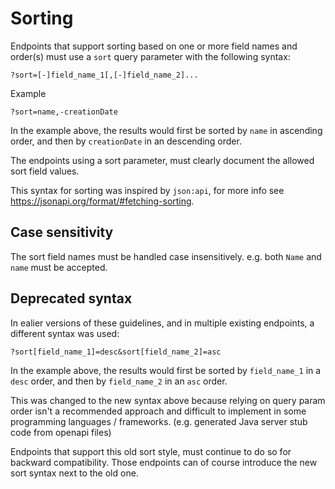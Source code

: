 # Sorting

Endpoints that support sorting based on one or more field names and order(s) must use a `sort` query parameter with the following syntax:

```
?sort=[-]field_name_1[,[-]field_name_2]...
```

Example

```
?sort=name,-creationDate
```

In the example above, the results would first be sorted by `name` in ascending order, and then by `creationDate` in an descending order.

The endpoints using a sort parameter, must clearly document the allowed sort field values.

This syntax for sorting was inspired by `json:api`, for more info see <https://jsonapi.org/format/#fetching-sorting>.

## Case sensitivity

The sort field names must be handled case insensitively. e.g. both `Name` and `name` must be accepted.

## Deprecated syntax

In ealier versions of these guidelines, and in multiple existing endpoints, a different syntax was used:

```
?sort[field_name_1]=desc&sort[field_name_2]=asc
```

In the example above, the results would first be sorted by `field_name_1` in a `desc` order, and then by `field_name_2` in an `asc` order.

This was changed to the new syntax above because relying on query param order isn't a recommended approach and difficult to implement in some programming languages / frameworks. (e.g. generated Java server stub code from openapi files)

Endpoints that support this old sort style, must continue to do so for backward compatibility. Those endpoints can of course introduce the new sort syntax next to the old one.
